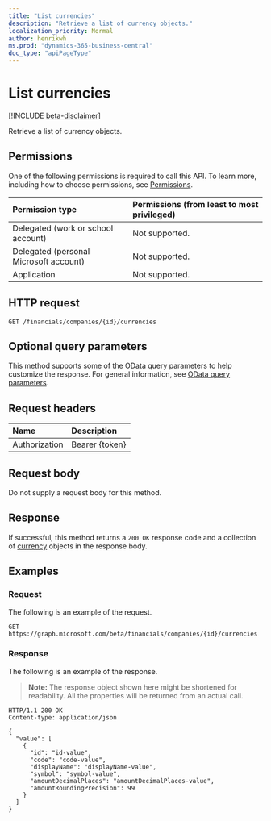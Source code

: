 ```yaml
---
title: "List currencies"
description: "Retrieve a list of currency objects."
localization_priority: Normal
author: henrikwh
ms.prod: "dynamics-365-business-central"
doc_type: "apiPageType"
---
```


# List currencies

[!INCLUDE [beta-disclaimer](../../includes/beta-disclaimer.md)]

Retrieve a list of currency objects.

## Permissions

One of the following permissions is required to call this API. To learn more, including how to choose permissions, see [Permissions](/graph/permissions-reference).

| Permission type                        | Permissions (from least to most privileged) |
|:---------------------------------------|:--------------------------------------------|
| Delegated (work or school account)     | Not supported. |
| Delegated (personal Microsoft account) | Not supported. |
| Application                            | Not supported. |

## HTTP request

<!-- { "blockType": "ignored" } -->

```http
GET /financials/companies/{id}/currencies
```

## Optional query parameters

This method supports some of the OData query parameters to help customize the response. For general information, see [OData query parameters](/graph/query-parameters).

## Request headers

| Name      |Description|
|:----------|:----------|
| Authorization | Bearer {token} |

## Request body

Do not supply a request body for this method.

## Response

If successful, this method returns a `200 OK` response code and a collection of [currency](../resources/dynamics-currency.md) objects in the response body.

## Examples

### Request

The following is an example of the request.
<!-- {
  "blockType": "request",
  "name": "get_currencies"
}-->

```http
GET https://graph.microsoft.com/beta/financials/companies/{id}/currencies
```

### Response

The following is an example of the response.

> **Note:** The response object shown here might be shortened for readability. All the properties will be returned from an actual call.

<!-- {
  "blockType": "response",
  "truncated": true,
  "@odata.type": "microsoft.graph.currency",
  "isCollection": true
} -->

```http
HTTP/1.1 200 OK
Content-type: application/json

{
  "value": [
    {
      "id": "id-value",
      "code": "code-value",
      "displayName": "displayName-value",
      "symbol": "symbol-value",
      "amountDecimalPlaces": "amountDecimalPlaces-value",
      "amountRoundingPrecision": 99
    }
  ]
}
```

<!-- uuid: 16cd6b66-4b1a-43a1-adaf-3a886856ed98
2019-02-04 14:57:30 UTC -->
<!-- {
  "type": "#page.annotation",
  "description": "List currencies",
  "keywords": "",
  "section": "documentation",
  "tocPath": ""
}-->